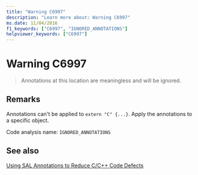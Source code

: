 ```yaml
---
title: "Warning C6997"
description: "Learn more about: Warning C6997"
ms.date: 11/04/2016
f1_keywords: ["C6997", "IGNORED_ANNOTATIONS"]
helpviewer_keywords: ["C6997"]
---
```

# Warning C6997

> Annotations at this location are meaningless and will be ignored.

## Remarks

Annotations can't be applied to `extern "C" {...}`. Apply the annotations to a specific object.

Code analysis name: `IGNORED_ANNOTATIONS`

## See also

[Using SAL Annotations to Reduce C/C++ Code Defects](../code-quality/using-sal-annotations-to-reduce-c-cpp-code-defects.md)
